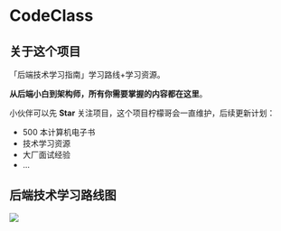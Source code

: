 # CodeClass
## 关于这个项目

「后端技术学习指南」学习路线+学习资源。

**从后端小白到架构师，所有你需要掌握的内容都在这里**。

小伙伴可以先 **Star** 关注项目，这个项目柠檬哥会一直维护，后续更新计划：

- 500 本计算机电子书 
- 技术学习资源
- 大厂面试经验
- ...

## 后端技术学习路线图

![](https://cdn.jsdelivr.net/gh/imcoderlemon/CodeClass/后端技术学习路线By-公众号@后端技术学堂.png)

